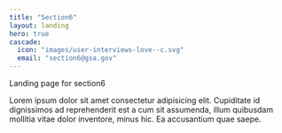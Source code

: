 ```yaml
---
title: "Section6"
layout: landing
hero: true
cascade:
  icon: "images/user-interviews-love--c.svg"
  email: "section6@gsa.gov"
---
```


Landing page for section6

Lorem ipsum dolor sit amet consectetur adipisicing elit. Cupiditate id dignissimos ad reprehenderit est a cum sit assumenda, illum quibusdam mollitia vitae dolor inventore, minus hic. Ea accusantium quae saepe.

